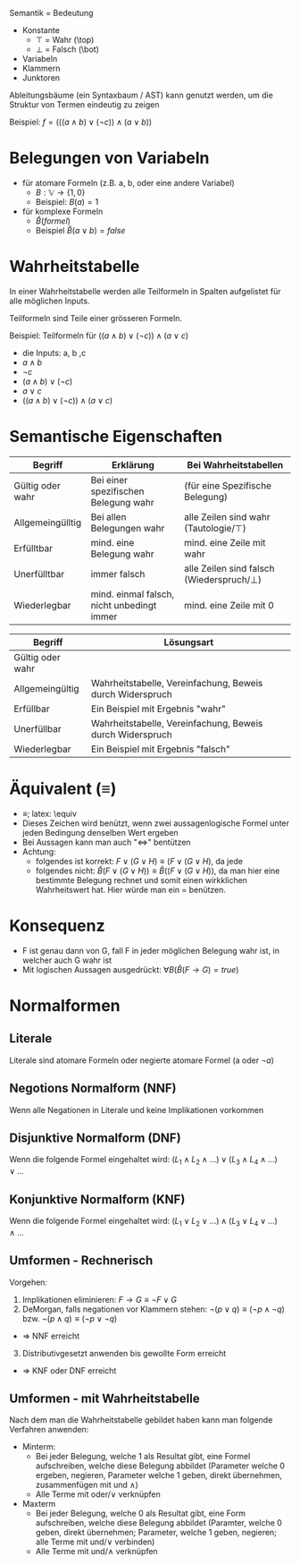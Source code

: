 Semantik = Bedeutung

- Konstante
  - $\top$ = Wahr (\top)
  - $\bot$ = Falsch (\bot)
- Variabeln
- Klammern
- Junktoren

Ableitungsbäume (ein Syntaxbaum / AST) kann genutzt werden, um die Struktur von Termen eindeutig zu zeigen

Beispiel: $f = (((a \wedge b) \vee (\neg c)) \wedge (a \vee b))$

# Belegungen von Variabeln

- für atomare Formeln (z.B. a, b, oder eine andere Variabel)
  - $B: \mathbb V \rightarrow \{1, 0\}$
  - Beispiel: $B(a)=1$
- für komplexe Formeln
  - $\hat B (formel)$
  - Beispiel $\hat B (a \vee b)=false$

# Wahrheitstabelle

In einer Wahrheitstabelle werden alle Teilformeln in Spalten aufgelistet für alle möglichen Inputs.

Teilformeln sind Teile einer grösseren Formeln. 

Beispiel: Teilformeln für $((a \wedge b) \vee (\neg c)) \wedge (a \vee c)$

- die Inputs: a, b ,c
- $a \wedge b$
- $\neg c$
- $(a \wedge b) \vee (\neg c)$
- $a \vee c$
- $((a \wedge b) \vee (\neg c)) \wedge (a \vee c)$

# Semantische Eigenschaften

| Begriff          | Erklärung                                  | Bei Wahrheitstabellen                         |
| ---------------- | ------------------------------------------ | --------------------------------------------- |
| Gültig oder wahr | Bei einer spezifischen Belegung wahr       | (für eine Spezifische Belegung)               |
| Allgemeingülltig | Bei allen Belegungen wahr                  | alle Zeilen sind wahr (Tautologie/$\top$)     |
| Erfülltbar       | mind. eine Belegung wahr                   | mind. eine Zeile mit wahr                     |
| Unerfülltbar     | immer falsch                               | alle Zeilen sind falsch (Wiederspruch/$\bot$) |
| Wiederlegbar     | mind. einmal falsch, nicht unbedingt immer | mind. eine Zeile mit 0                        |

| Begriff          | Lösungsart                                                |
| ---------------- | --------------------------------------------------------- |
| Gültig oder wahr |                                                           |
| Allgemeingültig  | Wahrheitstabelle, Vereinfachung, Beweis durch Widerspruch |
| Erfüllbar        | Ein Beispiel mit Ergebnis "wahr"                          |
| Unerfüllbar      | Wahrheitstabelle, Vereinfachung, Beweis durch Widerspruch |
| Wiederlegbar     | Ein Beispiel mit Ergebnis "falsch"                        |

# Äquivalent ($\equiv$)

- $\equiv$; latex: \equiv
- Dieses Zeichen wird benützt, wenn zwei aussagenlogische Formel unter jeden Bedingung denselben Wert ergeben
- Bei Aussagen kann man auch "$\Leftrightarrow$" bentützen
- Achtung:
  - folgendes ist korrekt: $F \vee (G \vee H) \equiv (F \vee (G \vee H)$, da jede 
  - folgendes nicht: $\hat B(F \vee (G \vee H)) \equiv \hat B((F \vee (G \vee H))$, da man hier eine bestimmte Belegung rechnet und somit einen wirkklichen Wahrheitswert hat. Hier würde man ein = benützen.

# Konsequenz

- F ist genau dann von G, fall F in jeder möglichen Belegung wahr ist, in welcher auch G wahr ist
- Mit logischen Aussagen ausgedrückt: $\forall B (\hat B(F \rightarrow G)=true)$

# Normalformen

## Literale

Literale sind atomare Formeln oder negierte atomare Formel (a oder $\neg a$)

## Negotions Normalform (NNF)

Wenn alle Negationen in Literale und keine Implikationen vorkommen

## Disjunktive Normalform (DNF)

Wenn die folgende Formel eingehaltet wird:
$(L_1 \wedge L_2 \wedge ...)\vee(L_3 \wedge L_4 \wedge ...) \vee ...$

## Konjunktive Normalform (KNF)

Wenn die folgende Formel eingehaltet wird:
$(L_1 \vee L_2 \vee ...)\wedge(L_3 \vee L_4 \vee ...) \wedge ...$

## Umformen - Rechnerisch

Vorgehen:

1. Implikationen eliminieren: $F \rightarrow G \equiv \neg F \vee G$
2. DeMorgan, falls negationen vor Klammern stehen: $\neg(p\vee q) \equiv (\neg p \wedge \neg q)$ bzw. $\neg (p\wedge q) \equiv (\neg p \vee \neg q)$ 
- $\Rightarrow$ NNF erreicht
3. Distributivgesetzt anwenden bis gewollte Form erreicht
- $\Rightarrow$ KNF oder DNF erreicht

## Umformen - mit Wahrheitstabelle

Nach dem man die Wahrheitstabelle gebildet haben kann man folgende Verfahren anwenden:

- Minterm:
  - Bei jeder Belegung, welche 1 als Resultat gibt, eine Formel aufschreiben, welche diese Belegung abbildet (Parameter welche 0 ergeben, negieren, Parameter welche 1 geben, direkt übernehmen, zusammenfügen mit und $\wedge$)
  - Alle Terme mit oder/$\vee$ verknüpfen
- Maxterm
  - Bei jeder Belegung, welche 0 als Resultat gibt, eine Form aufschreiben, welche diese Belegung abbildet (Paramter, welche 0 geben, direkt übernehmen; Parameter, welche 1 geben, negieren; alle Terme mit und/$\vee$ verbinden)
  - Alle Terme mit und/$\wedge$ verknüpfen